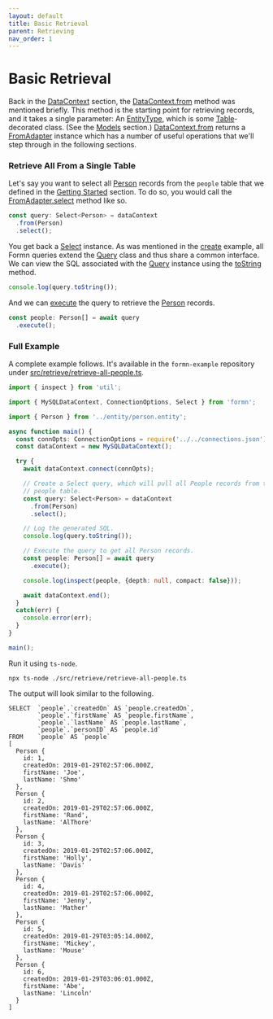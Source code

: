 ```yaml
---
layout: default
title: Basic Retrieval
parent: Retrieving
nav_order: 1
---
```


# Basic Retrieval

Back in the [DataContext](../datacontext/) section, the
[DataContext.from](../../api-doc/latest/classes/datacontext.html#from) method
was mentioned briefly.  This method is the starting point for retrieving
records, and it takes a single parameter: An
[EntityType](../../api-doc/latest/globals.html#entitytype), which is some
[Table](../../api-doc/latest/globals.html#table)-decorated class.  (See the
[Models](../models) section.)
[DataContext.from](../../api-doc/latest/classes/datacontext.html#from) returns
a [FromAdapter](../../api-doc/latest/classes/fromadapter.html) instance which
has a number of useful operations that we'll step through in the following
sections.

### Retrieve All From a Single Table

Let's say you want to select all
[Person](https://github.com/benbotto/formn-example/blob/1.3.0/src/entity/person.entity.ts)
records from the `people` table that we defined in the [Getting
Started](../getting-started/tutorial-database-setup.html) section.  To do so,
you would call the
[FromAdapter.select](../../api-doc/latest/classes/fromadapter.html#select)
method like so.

```typescript
const query: Select<Person> = dataContext
  .from(Person)
  .select();
```

You get back a [Select](../../api-doc/latest/classes/select.html) instance.  As
was mentioned in the [create](../creating/insert-a-record.html) example, all
Formn queries extend the [Query](../../api-doc/latest/classes/query.html) class
and thus share a common interface.  We can view the SQL associated with the
[Query](../../api-doc/latest/classes/query.html) instance using the
[toString](../../api-doc/latest/classes/query.html#tostring) method.

```typescript
console.log(query.toString());
```

And we can [execute](../../api-doc/latest/classes/query.html#execute) the query
to retrieve the
[Person](https://github.com/benbotto/formn-example/blob/1.3.0/src/entity/person.entity.ts)
records.

```typescript
const people: Person[] = await query
  .execute();
```

### Full Example

A complete example follows.  It's available in the `formn-example` repository under
[src/retrieve/retrieve-all-people.ts](https://github.com/benbotto/formn-example/blob/1.4.1/src/retrieve/retrieve-all-people.ts).

```typescript
import { inspect } from 'util';

import { MySQLDataContext, ConnectionOptions, Select } from 'formn';

import { Person } from '../entity/person.entity';

async function main() {
  const connOpts: ConnectionOptions = require('../../connections.json');
  const dataContext = new MySQLDataContext();

  try {
    await dataContext.connect(connOpts);

    // Create a Select query, which will pull all People records from the
    // people table.
    const query: Select<Person> = dataContext
      .from(Person)
      .select();

    // Log the generated SQL.
    console.log(query.toString());

    // Execute the query to get all Person records.
    const people: Person[] = await query
      .execute();

    console.log(inspect(people, {depth: null, compact: false}));

    await dataContext.end();
  }
  catch(err) {
    console.error(err);
  }
}

main();
```

Run it using `ts-node`.

```
npx ts-node ./src/retrieve/retrieve-all-people.ts
```

The output will look similar to the following.

```
SELECT  `people`.`createdOn` AS `people.createdOn`,
        `people`.`firstName` AS `people.firstName`,
        `people`.`lastName` AS `people.lastName`,
        `people`.`personID` AS `people.id`
FROM    `people` AS `people`
[
  Person {
    id: 1,
    createdOn: 2019-01-29T02:57:06.000Z,
    firstName: 'Joe',
    lastName: 'Shmo'
  },
  Person {
    id: 2,
    createdOn: 2019-01-29T02:57:06.000Z,
    firstName: 'Rand',
    lastName: 'AlThore'
  },
  Person {
    id: 3,
    createdOn: 2019-01-29T02:57:06.000Z,
    firstName: 'Holly',
    lastName: 'Davis'
  },
  Person {
    id: 4,
    createdOn: 2019-01-29T02:57:06.000Z,
    firstName: 'Jenny',
    lastName: 'Mather'
  },
  Person {
    id: 5,
    createdOn: 2019-01-29T03:05:14.000Z,
    firstName: 'Mickey',
    lastName: 'Mouse'
  },
  Person {
    id: 6,
    createdOn: 2019-01-29T03:06:01.000Z,
    firstName: 'Abe',
    lastName: 'Lincoln'
  }
]
```

